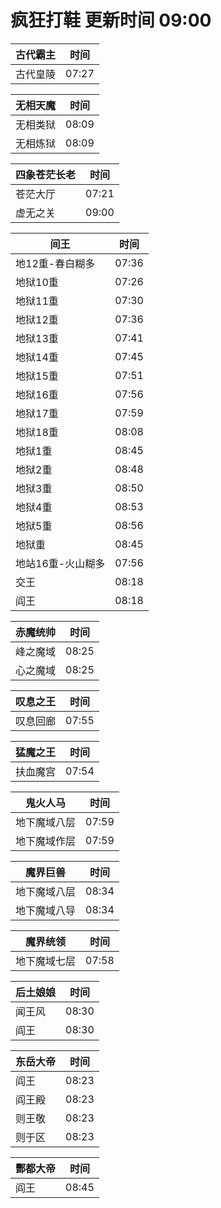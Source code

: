 # 疯狂打鞋 更新时间 09:00

| 古代霸主   | 时间    |
|--------|-------|
| 古代皇陵 | 07:27 |

| 无相天魔   | 时间    |
|--------|-------|
| 无相类狱 | 08:09 |
| 无相炼狱 | 08:09 |

| 四象苍茫长老   | 时间    |
|--------|-------|
| 苍茫大厅 | 07:21 |
| 虚无之关 | 09:00 |

| 间王   | 时间    |
|--------|-------|
| 地12重-春白糊多 | 07:36 |
| 地狱10重 | 07:26 |
| 地狱11重 | 07:30 |
| 地狱12重 | 07:36 |
| 地狱13重 | 07:41 |
| 地狱14重 | 07:45 |
| 地狱15重 | 07:51 |
| 地狱16重 | 07:56 |
| 地狱17重 | 07:59 |
| 地狱18重 | 08:08 |
| 地狱1重 | 08:45 |
| 地狱2重 | 08:48 |
| 地狱3重 | 08:50 |
| 地狱4重 | 08:53 |
| 地狱5重 | 08:56 |
| 地狱重 | 08:45 |
| 地站16重-火山糊多 | 07:56 |
| 交王 | 08:18 |
| 阎王 | 08:18 |

| 赤魔统帅   | 时间    |
|--------|-------|
| 峰之魔域 | 08:25 |
| 心之魔域 | 08:25 |

| 叹息之王   | 时间    |
|--------|-------|
| 叹息回廊 | 07:55 |

| 猛魔之王   | 时间    |
|--------|-------|
| 扶血魔宫 | 07:54 |

| 鬼火人马   | 时间    |
|--------|-------|
| 地下魔域八层 | 07:59 |
| 地下魔域作层 | 07:59 |

| 魔界巨兽   | 时间    |
|--------|-------|
| 地下魔域八层 | 08:34 |
| 地下魔域八导 | 08:34 |

| 魔界统领   | 时间    |
|--------|-------|
| 地下魔域七层 | 07:58 |

| 后土娘娘   | 时间    |
|--------|-------|
| 闻王风 | 08:30 |
| 阎王 | 08:30 |

| 东岳大帝   | 时间    |
|--------|-------|
| 阎王 | 08:23 |
| 阎王殿 | 08:23 |
| 则王敬 | 08:23 |
| 则于区 | 08:23 |

| 酆都大帝   | 时间    |
|--------|-------|
| 阎王 | 08:45 |